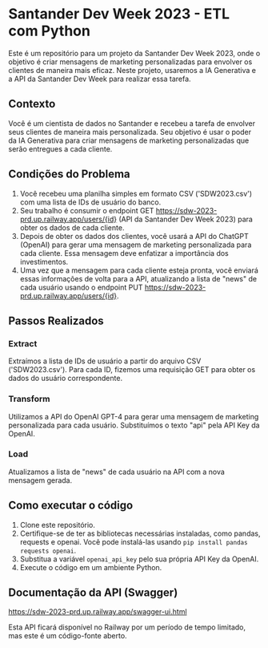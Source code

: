 # Santander Dev Week 2023 - ETL com Python

Este é um repositório para um projeto da Santander Dev Week 2023, onde o objetivo é criar mensagens de marketing personalizadas para envolver os clientes de maneira mais eficaz. Neste projeto, usaremos a IA Generativa e a API da Santander Dev Week para realizar essa tarefa.

## Contexto

Você é um cientista de dados no Santander e recebeu a tarefa de envolver seus clientes de maneira mais personalizada. Seu objetivo é usar o poder da IA Generativa para criar mensagens de marketing personalizadas que serão entregues a cada cliente.

## Condições do Problema

1. Você recebeu uma planilha simples em formato CSV ('SDW2023.csv') com uma lista de IDs de usuário do banco.
2. Seu trabalho é consumir o endpoint GET https://sdw-2023-prd.up.railway.app/users/{id} (API da Santander Dev Week 2023) para obter os dados de cada cliente.
3. Depois de obter os dados dos clientes, você usará a API do ChatGPT (OpenAI) para gerar uma mensagem de marketing personalizada para cada cliente. Essa mensagem deve enfatizar a importância dos investimentos.
4. Uma vez que a mensagem para cada cliente esteja pronta, você enviará essas informações de volta para a API, atualizando a lista de "news" de cada usuário usando o endpoint PUT https://sdw-2023-prd.up.railway.app/users/{id}.

## Passos Realizados

### Extract

Extraímos a lista de IDs de usuário a partir do arquivo CSV ('SDW2023.csv'). Para cada ID, fizemos uma requisição GET para obter os dados do usuário correspondente.

### Transform

Utilizamos a API do OpenAI GPT-4 para gerar uma mensagem de marketing personalizada para cada usuário. Substituímos o texto "api" pela API Key da OpenAI.

### Load

Atualizamos a lista de "news" de cada usuário na API com a nova mensagem gerada.

## Como executar o código

1. Clone este repositório.
2. Certifique-se de ter as bibliotecas necessárias instaladas, como pandas, requests e openai. Você pode instalá-las usando `pip install pandas requests openai`.
3. Substitua a variável `openai_api_key` pelo sua própria API Key da OpenAI.
4. Execute o código em um ambiente Python.

## Documentação da API (Swagger)

https://sdw-2023-prd.up.railway.app/swagger-ui.html

Esta API ficará disponível no Railway por um período de tempo limitado, mas este é um código-fonte aberto.
